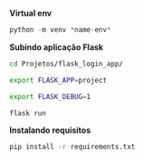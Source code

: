 
**Virtual env**
```python
python -m venv *name-env*
```

**Subindo aplicação Flask**
```sh
cd Projetos/flask_login_app/

export FLASK_APP=project

export FLASK_DEBUG=1

flask run
```

**Instalando requisitos**
```sh
pip install -r requirements.txt
```